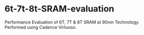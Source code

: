 # 6t-7t-8t-SRAM-evaluation
Performance Evaluation of 6T, 7T &amp; 8T SRAM at 90nm Technology. Performed using Cadence Virtuoso.
